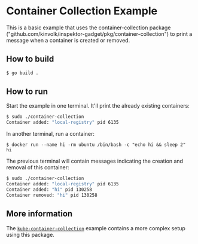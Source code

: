 # Container Collection Example

This is a basic example that uses the container-collection package
("github.com/kinvolk/inspektor-gadget/pkg/container-collection") to
print a message when a container is created or removed.

## How to build

```bash
$ go build .
```

## How to run

Start the example in one terminal. It'll print the already existing containers:

```bash
$ sudo ./container-collection
Container added: "local-registry" pid 6135
```

In another terminal, run a container:

```
$ docker run --name hi -rm ubuntu /bin/bash -c "echo hi && sleep 2"
hi
```

The previous terminal will contain messages indicating the creation and
removal of this container:

```bash
$ sudo ./container-collection
Container added: "local-registry" pid 6135
Container added: "hi" pid 130258
Container removed: "hi" pid 130258
```

## More information

The [`kube-container-collection`](../kube-container-collection) example
contains a more complex setup using this package.
